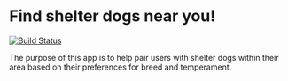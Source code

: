 # Find shelter dogs near you!  

[![Build Status](https://travis-ci.org/rlynn523/shelter-dogs.svg?branch=staging)](https://travis-ci.org/rlynn523/shelter-dogs)

The purpose of this app is to help pair users with shelter dogs within their area based on their preferences for breed and temperament.
